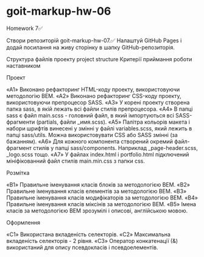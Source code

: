 # goit-markup-hw-06

Homework 7✅

Створи репозиторій goit-markup-hw-07.✅
Налаштуй GitHub Pages і додай посилання на живу сторінку в шапку GitHub-репозиторія.

Структура файлів проекту
project structure
Критерії приймання роботи наставником

Проект

«A1» Виконано рефакторинг HTML-коду проекту, використовуючи методологію BEM.
«A2» Виконано рефакторинг CSS-коду проекту, використовуючи препроцесор SASS.
«A3» У корені проекту створена папка sass, в якій лежать всі файли стилів препроцесора.
«A4» В папці sass є файл main.scss - головний файл, в який імпортуються всі SASS-фрагменти (partials, файли \_имя.scss).
«A5» Палітра кольорів макета і набори шрифтів винесені у змінні у файлі variables.scss, який лежить в папці sass/utils. Можна використовувати CSS або SASS змінні (за бажанням).
«A6» Для кожного компонента створений окремий файл-фрагмент стилів у папці sass/components. Наприклад \_page-header.scss, \_logo.scss тощо.
«A7» У файлах index.html і portfolio.html підключений мініфікованний файл стилів main.min.css з папки css.

Розмітка

«B1» Правильне іменування класів блоків за методологією BEM.
«B2» Правильне іменування класів елементів за методологією BEM.
«B3» Правильне іменування класів модифікаторів за методологією BEM.
«B4» Правильне іменування класів міксінів за методологією BEM.
«B5» Імена класів за методологією BEM зрозумілі і описові, англійською мовою.

Оформлення

«C1» Використана вкладеність селекторів.
«C2» Максимальна вкладеність селекторів - 2 рівня.
«C3» Оператор конкатенації (&) використаний для опису псевдокласів і псевдоелементів.
